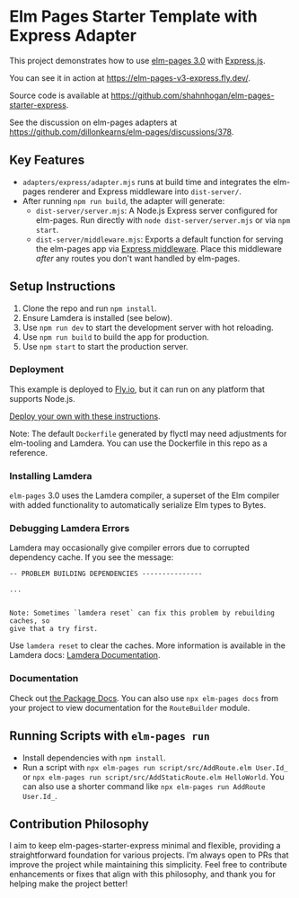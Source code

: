# Elm Pages Starter Template with Express Adapter

This project demonstrates how to use [elm-pages 3.0](https://github.com/dillonkearns/elm-pages) with [Express.js](https://expressjs.com/).

You can see it in action at <https://elm-pages-v3-express.fly.dev/>.

Source code is available at <https://github.com/shahnhogan/elm-pages-starter-express>.

See the discussion on elm-pages adapters at <https://github.com/dillonkearns/elm-pages/discussions/378>.

## Key Features

- `adapters/express/adapter.mjs` runs at build time and integrates the elm-pages renderer and Express middleware into `dist-server/`.
- After running `npm run build`, the adapter will generate:
  - `dist-server/server.mjs`: A Node.js Express server configured for elm-pages. Run directly with `node dist-server/server.mjs` or via `npm start`.
  - `dist-server/middleware.mjs`: Exports a default function for serving the elm-pages app via [Express middleware](https://expressjs.com/en/guide/using-middleware.html). Place this middleware _after_ any routes you don't want handled by elm-pages.

## Setup Instructions

1. Clone the repo and run `npm install`.
2. Ensure Lamdera is installed (see below).
3. Use `npm run dev` to start the development server with hot reloading.
4. Use `npm run build` to build the app for production.
5. Use `npm start` to start the production server.

### Deployment

This example is deployed to [Fly.io](https://fly.io/), but it can run on any platform that supports Node.js.

[Deploy your own with these instructions](https://fly.io/docs/languages-and-frameworks/node/).

Note: The default `Dockerfile` generated by flyctl may need adjustments for elm-tooling and Lamdera. You can use the Dockerfile in this repo as a reference.

### Installing Lamdera

`elm-pages` 3.0 uses the Lamdera compiler, a superset of the Elm compiler with added functionality to automatically serialize Elm types to Bytes.

### Debugging Lamdera Errors

Lamdera may occasionally give compiler errors due to corrupted dependency cache. If you see the message:


```
-- PROBLEM BUILDING DEPENDENCIES ---------------

...


Note: Sometimes `lamdera reset` can fix this problem by rebuilding caches, so
give that a try first.
```


Use `lamdera reset` to clear the caches. More information is available in the Lamdera docs: [Lamdera Documentation](https://dashboard.lamdera.app/docs/ides-and-tooling#problem-corrupt-caches).

### Documentation

Check out [the Package Docs](https://package.elm-lang.org/packages/dillonkearns/elm-pages/latest/). You can also use `npx elm-pages docs` from your project to view documentation for the `RouteBuilder` module.

## Running Scripts with `elm-pages run`

- Install dependencies with `npm install`.
- Run a script with `npx elm-pages run script/src/AddRoute.elm User.Id_` or `npx elm-pages run script/src/AddStaticRoute.elm HelloWorld`. You can also use a shorter command like `npx elm-pages run AddRoute User.Id_`.

## Contribution Philosophy

I aim to keep elm-pages-starter-express minimal and flexible, providing a straightforward foundation for various projects. I’m always open to PRs that improve the project while maintaining this simplicity. Feel free to contribute enhancements or fixes that align with this philosophy, and thank you for helping make the project better!
